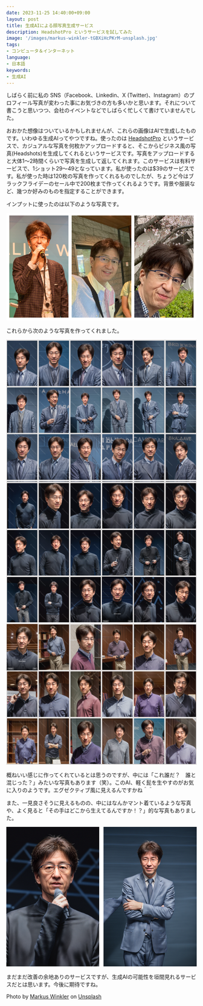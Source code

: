 ```yaml
---
date: 2023-11-25 14:40:00+09:00
layout: post
title: 生成AIによる顔写真生成サービス
description: HeadshotPro というサービスを試してみた
image: '/images/markus-winkler-tGBXiHcPKrM-unsplash.jpg'
tags:
- コンピュータ＆インターネット
language:
- 日本語
keywords:
- 生成AI
---
```


しばらく前に私の SNS（Facebook、Linkedin、X (Twitter)、Instagram）のプロフィール写真が変わった事にお気づきの方も多いかと思います。それについて書こうと思いつつ、会社のイベントなどでしばらく忙しくて書けていませんでした。

おおかた想像はついているかもしれませんが、これらの画像はAIで生成したものです。いわゆる生成AIってやつですね。使ったのは [HeadshotPro](https://www.headshotpro.com/) というサービスで、カジュアルな写真を何枚かアップロードすると、そこからビジネス風の写真(Headshots)を生成してくれるというサービスです。写真をアップロードすると大体1〜2時間くらいで写真を生成して返してくれます。このサービスは有料サービスで、1ショット$29〜$49となっています。私が使ったのは$39のサービスです。私が使った時は120枚の写真を作ってくれるものでしたが、ちょうど今はブラックフライデーのセール中で200枚まで作ってくれるようです。背景や服装など、幾つか好みのものを指定することができます。

インプットに使ったのは以下のような写真です。

![入力写真1](/images/HeadshotPro-Inputs.png)

これらから次のような写真を作ってくれました。

![出力写真1](/images/HeadshotPro-1.png)
![出力写真2](/images/HeadshotPro-2.png)
![出力写真3](/images/HeadshotPro-3.png)

概ねいい感じに作ってくれているとは思うのですが、中には「これ誰だ？　誰と混じった？」みたいな写真もあります（笑）。このAI、軽く髭を生やすのがお気に入りのようです。エグゼクティブ風に見えるんですかね＾＾

また、一見良さそうに見えるものの、中にはなんかマント着ているような写真や、よく見ると「その手はどこから生えてるんですか！？」的な写真もありました。

![出力写真4](/images/HeadshotPro-4.png)

まだまだ改善の余地ありのサービスですが、生成AIの可能性を垣間見れるサービスだとは思います。今後に期待ですね。

Photo by <a href="https://unsplash.com/@markuswinkler?utm_content=creditCopyText&utm_medium=referral&utm_source=unsplash">Markus Winkler</a> on <a href="https://unsplash.com/photos/white-and-black-typewriter-with-white-printer-paper-tGBXiHcPKrM?utm_content=creditCopyText&utm_medium=referral&utm_source=unsplash">Unsplash</a>